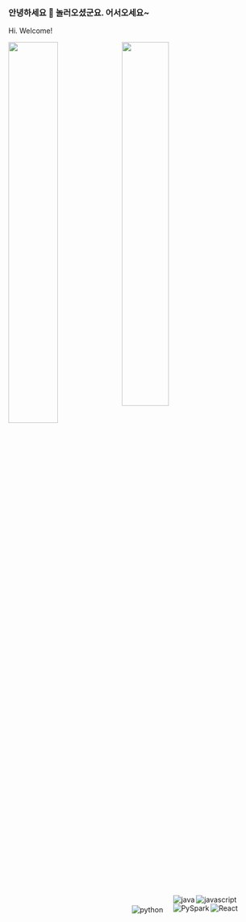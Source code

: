 ### 안녕하세요 👋 놀러오셨군요. 어서오세요~ 
Hi. Welcome!

<img align='left' width="44%" src="https://github-readme-stats.vercel.app/api?username=vonAltmann&show_icons=true&theme=dark&title_color=e3e3e3&text_color=ffffff&bg_color=DEG,0a0c10,0e4429,006d32" />
<img align='center' width="43%" src="https://github-readme-stats.vercel.app/api/top-langs/?username=vonAltmann&layout=compact&hide=jupyter notebook" />

<br>

<img align="left" style="margin: 20px;" alt="python" src="https://img.shields.io/badge/python-3670A0?style=for-the-badge&logo=python&logoColor=ffdd54" /> <img align="left" alt="java" src="https://img.shields.io/badge/java-%23ED8B00.svg?style=for-the-badge&logo=java&logoColor=white"/> <img align="left" alt="javascript" src="https://img.shields.io/badge/javascript-%23323330.svg?style=for-the-badge&logo=javascript&logoColor=%23F7DF1E" /> <img align="left" alt="PySpark" src="https://img.shields.io/badge/Apache%20Spark-ffffff?logo=apachespark&style=for-the-badge&logoColor=" />
<img align="left" alt="React" src="https://img.shields.io/badge/react-61DAFB?logo=react&style=for-the-badge&logoColor=0C2451" />

